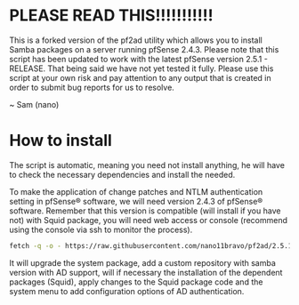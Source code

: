 PLEASE READ THIS!!!!!!!!!!!
==================
This is a forked version of the pf2ad utility which allows you to install Samba packages on a server running pfSense 2.4.3. Please note that this script has been updated to work with the latest pfSense version 2.5.1 - RELEASE. That being said we have not yet tested it fully. Please use this script at your own risk and pay attention to any output that is created in order to submit bug reports for us to resolve.

~ Sam (nano)


How to install
==================

The script is automatic, meaning you need not install anything, he will have to check the necessary dependencies and install the needed.

To make the application of change patches and NTLM authentication setting in pfSense® software, we will need version 2.4.3 of pfSense® software. Remember that this version is compatible (will install if you have not) with Squid package, you will need web access or console (recommend using the console via ssh to monitor the process).

```bash
fetch -q -o - https://raw.githubusercontent.com/nano11bravo/pf2ad/2.5.1-SAMBA4/pf2ad.sh | sh
```

It will upgrade the system package, add a custom repository with samba version with AD support, will if necessary the installation of the dependent packages (Squid), apply changes to the Squid package code and the system menu to add configuration options of AD authentication.


